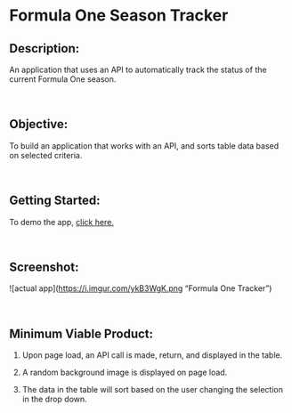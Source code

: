 # **Formula One Season Tracker** 

## Description:

An application that uses an API to automatically track the status of the current Formula One season.

<p>&nbsp;</p>

## Objective:

To build an application that works with an API, and sorts table data based on selected criteria.

<p>&nbsp;</p>

## Getting Started:

To demo the app, 
[click here.](https://codepen.io/Jefgore/pen/LYWBRpv?editors=0010)

<p>&nbsp;</p>

## Screenshot:

![actual app](https://i.imgur.com/ykB3WgK.png “Formula One Tracker”)

<p>&nbsp;</p>

## Minimum Viable Product:

1. Upon page load, an API call is made, return, and displayed in the table.
   
2. A random background image is displayed on page load.
   
3. The data in the table will sort based on the user changing the selection in the drop down.
   
<p>&nbsp;</p>
